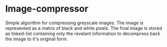 # Image-compressor
Simple algorithm for compressing greyscale images. The image is represented as a matrix of black and white pixels. The final image is stored as linked-list containing only the revelant information to decompress back the image to it's original form.
